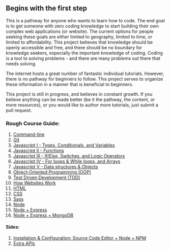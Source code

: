 ## Begins with the first step


This is a pathway for anyone who wants to learn how to code. The end goal is to get someone with zero coding knowledge to start building their own complex web applications (or website). The current options for people seeking these goals are either limited to geography, limited to time, or limited to affordability. This project believes that knowledge should be openly accessible and free, and there should be no boundary for knowledge seekers, especially the important knowledge of coding. Coding is a tool to solving problems - and there are many problems out there that needs solving.

The internet hosts a great number of fantastic individual tutorials. However, there is no pathway for beginners to follow. This project serves to organize these information in a manner that is beneficial to beginners.

This project is still in progress, and believes in constant growth. If you believe anything can be made better (be it the pathway, the content, or more resources), or you would like to author more tutorials, just submit a pull request.

### Rough Course Guide:

1. [Command-line](command-line.md)
2. [Git](git.md)
3. [Javascript I - Types, Conditionals, and Variables](javascript-one.md)
4. [Javascript II - Functions](javascript-two.md)
5. [Javascript III - If/Else, Switches, and Logic Operators](javascript-three.md)
6. [Javascript IV -  For loops & While loops, and Arrays](javascript-four.md)
7. [Javascript V - Data structures & Objects](javascript-five.md)
8. [Object-Oriented Programming (OOP)](object-oriented-programming.md)
9. [Test Driven Development (TDD)](tdd.md)
10. [How Websites Work](how-websites-work.md)
11. [HTML](html.md)
12. [CSS](css.md)
13. [Sass](sass.md)
14. [Node](node.md)
15. [Node + Express](node-express.md)
16. [Node + Express + MongoDB](node-express-mongodb.md)


#### Sides:
1. [Installation & Configuration: Source Code Editor + Node + NPM](source-code-editor.md)
2. [Extra APIs](extra-apis.md)
